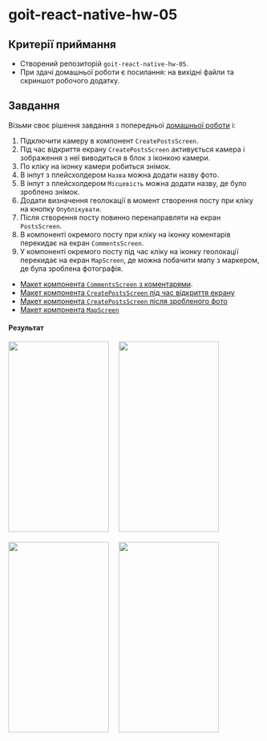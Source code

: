 # goit-react-native-hw-05

## Критерії приймання

- Створений репозиторій `goit-react-native-hw-05`.
- При здачі домашньої роботи є посилання: на вихідні файли та скриншот робочого додатку.

## Завдання

Візьми своє рішення завдання з попередньої
[домашньої роботи](https://github.com/savchyndd/goit-react-native-hw-04) і:

1. Підключити камеру в компонент `CreatePostsScreen`.
2. Під час відкриття екрану `CreatePostsScreen` активується камера і зображення з неї виводиться в
   блок з іконкою камери.
3. По кліку на іконку камери робиться знімок.
4. В інпут з плейсхолдером `Назва` можна додати назву фото.
5. В інпут з плейсхолдером `Місцевість` можна додати назву, де було зроблено знімок.
6. Додати визначення геолокації в момент створення посту при кліку на кнопку `Опублікувати`.
7. Після створення посту повинно перенаправляти на екран `PostsScreen`.
8. В компоненті окремого посту при кліку на іконку коментарів перекидає на екран `CommentsScreen`.
9. У компоненті окремого посту під час кліку на іконку геолокації перекидає на екран `MapScreen`, де
   можна побачити мапу з маркером, де була зроблена фотографія.

- [Макет компонента `CommentsScreen` з коментарями](<https://www.figma.com/file/YqWLNarVE4x1zkXa6PYJfi/Homework-(Copy)-(Copy)?node-id=41-0&t=vDyJjIvhOk6v4uZ7-0>).
- [Макет компонента `CreatePostsScreen` під час відкриття екрану](<https://www.figma.com/file/YqWLNarVE4x1zkXa6PYJfi/Homework-(Copy)-(Copy)?node-id=36-86&t=hdpZPYSLTyS7klkX-0>)
- [Макет компонента `CreatePostsScreen` після зробленого фото](<https://www.figma.com/file/YqWLNarVE4x1zkXa6PYJfi/Homework-(Copy)-(Copy)?node-id=36-13&t=5kWIH0XRsJwnJfHy-0>)
- [Макет компонента `MapScreen`](<https://www.figma.com/file/YqWLNarVE4x1zkXa6PYJfi/Homework-(Copy)-(Copy)?node-id=43-54&t=58UisgPOnMIySl1m-0>)

#### Результат

<div style="display: flex; flex-direction: row; flex-wrap:wrap; gap:20px">
<img src="https://github.com/savchyndd/goit-react-native-hw-05/assets/96209694/607724ce-e063-4099-ba78-8e61a59e98a5"  width="200" height="380">
<img src="https://github.com/savchyndd/goit-react-native-hw-05/assets/96209694/ea33b746-b9de-430a-a0c6-b1d25f248270"  width="200" height="380">
<img src="https://github.com/savchyndd/goit-react-native-hw-05/assets/96209694/864287b1-116f-4e4d-a210-ebf4588fdea0"  width="200" height="380">
<img src="https://github.com/savchyndd/goit-react-native-hw-05/assets/96209694/085b96b7-029a-4938-bd3c-a17c357a64a8"  width="200" height="380">
</div>
